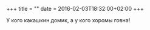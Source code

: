 +++
title = ""
date = 2016-02-03T18:32:00+02:00
+++

У кого какашкин домик, а у кого хоромы говна!



